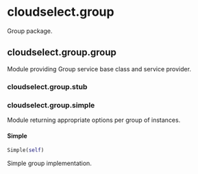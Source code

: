 <h1 id="cloudselect.group">cloudselect.group</h1>

Group package.
<h2 id="cloudselect.group.group">cloudselect.group.group</h2>

Module providing Group service base class and service provider.
<h3 id="cloudselect.group.stub">cloudselect.group.stub</h3>


<h3 id="cloudselect.group.simple">cloudselect.group.simple</h3>

Module returning appropriate options per group of instances.
<h4 id="cloudselect.group.simple.Simple">Simple</h4>

```python
Simple(self)
```
Simple group implementation.
